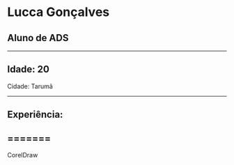 # Lucca Gonçalves
## Aluno de ADS
----
Idade: 20 
----
Cidade: Tarumã

----
## Experiência:
=======
----



CorelDraw

